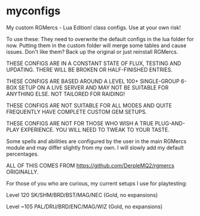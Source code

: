 # myconfigs
My custom RGMercs - Lua Edition! class configs. Use at your own risk!

To use these: They need to overwrite the default configs in the lua folder for now. Putting them in the custom folder will merge some tables and cause issues.
Don't like them? Back up the original or just reinstall RGMercs.


THESE CONFIGS ARE IN A CONSTANT STATE OF FLUX, TESTING AND UPDATING. THERE WILL BE BROKEN OR HALF-FINISHED ENTRIES.

THESE CONFIGS ARE BASED AROUND A LEVEL 100+ SINGLE-GROUP 6-BOX SETUP ON A LIVE SERVER AND MAY NOT BE SUITABLE FOR ANYTHING ELSE. NOT TAILORED FOR RAIDING!

THESE CONFIGS ARE NOT SUITABLE FOR ALL MODES AND QUITE FREQUENTLY HAVE COMPLETE CUSTOM GEM SETUPS.

THESE CONFIGS ARE NOT FOR THOSE WHO WISH A TRUE PLUG-AND-PLAY EXPERIENCE. YOU WILL NEED TO TWEAK TO YOUR TASTE.


Some spells and abilities are configured by the user in the main RGMercs module and may differ slightly from my own. I will slowly add my default percentages.

ALL OF THIS COMES FROM https://github.com/DerpleMQ2/rgmercs ORIGINALLY.


For those of you who are curious, my current setups I use for playtesting:

Level 120 SK/SHM/BRD/BST/MAG/NEC (Gold, no expansions)

Level ~105 PAL/DRU/BRD/ENC/MAG/WIZ (Gold, no expansions)
